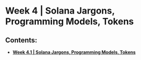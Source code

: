 # Week 4 | Solana Jargons, Programming Models, Tokens

## Contents:
- [**Week 4.1 | Solana Jargons, Programming Models, Tokens**](week-4.1/)